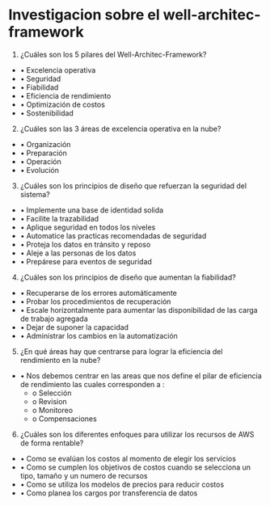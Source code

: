 # Investigacion sobre el well-architec-framework

1.	¿Cuáles son los 5 pilares del Well-Architec-Framework? 
- •	Excelencia operativa 
- •	Seguridad 
- •	Fiabilidad
- •	Eficiencia de rendimiento 
- •	Optimización de costos
- •	Sostenibilidad

2.	¿Cuáles son las 3 áreas de excelencia operativa en la nube?
- •	Organización 
- •	Preparación
- •	Operación
- •	Evolución 

3.	¿Cuáles son los principios de diseño que refuerzan la seguridad del sistema?
- •	Implemente una base de identidad  solida
- •	Facilite la trazabilidad
- •	Aplique seguridad en todos los niveles
- •	Automatice las practicas recomendadas de seguridad
- •	Proteja los datos en tránsito y reposo
- •	Aleje  a las personas de los datos 
- •	Prepárese para eventos de seguridad

4.	¿Cuáles son los principios de diseño que aumentan la fiabilidad?
- •	Recuperarse de los errores automáticamente
- •	Probar los procedimientos de recuperación 
- •	Escale horizontalmente para aumentar las disponibilidad de las carga de trabajo agregada
- •	Dejar de suponer la capacidad
- •	Administrar los cambios en la automatización 

5.	¿En qué áreas hay que centrarse para lograr la eficiencia del rendimiento en la nube?
- •	Nos debemos centrar en las areas que nos define el pilar de eficiencia de rendimiento las cuales corresponden a :
  - o	Selección 
  - o	Revision 
  - o	Monitoreo
  - o	Compensaciones

6.	¿Cuáles son los diferentes enfoques para utilizar los recursos de AWS de forma rentable?
- •	Como se evalúan los costos al momento de elegir los servicios
- •	Como se cumplen los objetivos de costos cuando se selecciona un tipo, tamaño y un numero de recursos
- •	Como se utiliza los modelos de precios para reducir costos 
- •	Como planea los cargos por transferencia de datos
